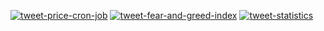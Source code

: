 [![tweet-price-cron-job](https://github.com/drkleverson/bitcoinpricebrlbot/actions/workflows/tweet-price.yaml/badge.svg)](https://github.com/drkleverson/bitcoinpricebrlbot/actions/workflows/tweet-price.yaml)
[![tweet-fear-and-greed-index](https://github.com/drkleverson/bitcoinpricebrlbot/actions/workflows/tweet-fear-and-greed-index.yaml/badge.svg)](https://github.com/drkleverson/bitcoinpricebrlbot/actions/workflows/tweet-fear-and-greed-index.yaml)
[![tweet-statistics](https://github.com/drkleverson/bitcoinpricebrlbot/actions/workflows/tweet-statistics.yaml/badge.svg)](https://github.com/drkleverson/bitcoinpricebrlbot/actions/workflows/tweet-statistics.yaml)
